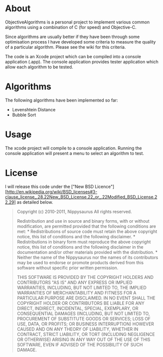 About
=====

ObjectiveAlgorithms is a personal project to implement various common algorithms using a combination of C (for speed) and Objective-C.

Since algorithms are usually better if they have been through some optimisation process I have developed some criteria to measure the quality of a particular algorithm. Please see the wiki for this criteria.

The code is an Xcode project which can be compiled into a console application (.app). The console application provides tester application which allow each algorithm to be tested.

Algorithms
==========

The following algorithms have been implemented so far:

 * Levenshtein Distance
 * Bubble Sort

Usage
=====

The xcode project will compile to a console application. Running the console application will present a menu to select an algorithm to test.

License
=======

I will release this code under the ["New BSD Licence"][http://en.wikipedia.org/wiki/BSD_licenses#3-clause_license_.28.22New_BSD_License.22_or_.22Modified_BSD_License.22.29] as detailed below.

> Copyright (c) 2010-2011, Nippysaurus
> All rights reserved.
> 
> Redistribution and use in source and binary forms, with or without
> modification, are permitted provided that the following conditions are met:
>     * Redistributions of source code must retain the above copyright
>       notice, this list of conditions and the following disclaimer.
>     * Redistributions in binary form must reproduce the above copyright
>       notice, this list of conditions and the following disclaimer in the
>       documentation and/or other materials provided with the distribution.
>     * Neither the name of the Nippysaurus nor the
>       names of its contributors may be used to endorse or promote products
>       derived from this software without specific prior written permission.
> 
> THIS SOFTWARE IS PROVIDED BY THE COPYRIGHT HOLDERS AND CONTRIBUTORS "AS IS" AND
> ANY EXPRESS OR IMPLIED WARRANTIES, INCLUDING, BUT NOT LIMITED TO, THE IMPLIED
> WARRANTIES OF MERCHANTABILITY AND FITNESS FOR A PARTICULAR PURPOSE ARE
> DISCLAIMED. IN NO EVENT SHALL THE COPYRIGHT HOLDER OR CONTRIBUTORS BE LIABLE FOR ANY
> DIRECT, INDIRECT, INCIDENTAL, SPECIAL, EXEMPLARY, OR CONSEQUENTIAL DAMAGES
> (INCLUDING, BUT NOT LIMITED TO, PROCUREMENT OF SUBSTITUTE GOODS OR SERVICES;
> LOSS OF USE, DATA, OR PROFITS; OR BUSINESS INTERRUPTION) HOWEVER CAUSED AND
> ON ANY THEORY OF LIABILITY, WHETHER IN CONTRACT, STRICT LIABILITY, OR TORT
> (INCLUDING NEGLIGENCE OR OTHERWISE) ARISING IN ANY WAY OUT OF THE USE OF THIS
> SOFTWARE, EVEN IF ADVISED OF THE POSSIBILITY OF SUCH DAMAGE.
